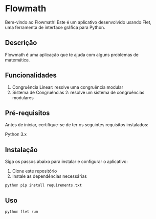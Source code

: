 # Flowmath
Bem-vindo ao Flowmath! Este é um aplicativo desenvolvido usando Flet, uma ferramenta de interface gráfica para Python.

## Descrição
Flowmath é uma aplicação que te ajuda com alguns problemas de matemática. 

## Funcionalidades
1. Congruência Linear: resolve uma congruência modular
2. Sistema de Congruências 2: resolve um sistema de congruências modulares

## Pré-requisitos
Antes de iniciar, certifique-se de ter os seguintes requisitos instalados:

Python 3.x

## Instalação
Siga os passos abaixo para instalar e configurar o aplicativo:

1. Clone este repositório
2. Instale as dependências necessárias
```
python pip install requirements.txt
```

## Uso

```
python flet run
```